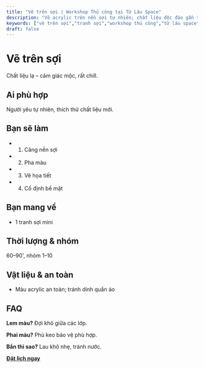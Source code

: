 ```yaml
---
title: "Vẽ trên sợi | Workshop Thủ công tại Từ Lâu Space"
description: "Vẽ acrylic trên nền sợi tự nhiên; chất liệu độc đáo gần thiên nhiên. Thành phẩm mang về. Phù hợp người mới."
keywords: ["vẽ trên sợi","tranh sợi","workshop thủ công","từ lâu space","workshop handmade"]
draft: false
---
```


# Vẽ trên sợi

Chất liệu lạ – cảm giác mộc, rất chill.

## Ai phù hợp
Người yêu tự nhiên, thích thử chất liệu mới.

## Bạn sẽ làm
- 1. Căng nền sợi
- 2. Pha màu
- 3. Vẽ họa tiết
- 4. Cố định bề mặt

## Bạn mang về
- 1 tranh sợi mini

## Thời lượng & nhóm
60–90', nhóm 1–10

## Vật liệu & an toàn
- Màu acrylic an toàn; tránh dính quần áo

## FAQ
**Lem màu?**
Đợi khô giữa các lớp.

**Phai màu?**
Phủ keo bảo vệ phù hợp.

**Bẩn thì sao?**
Lau khô nhẹ, tránh nước.

**[Đặt lịch ngay](/pages/booking-pricing)**